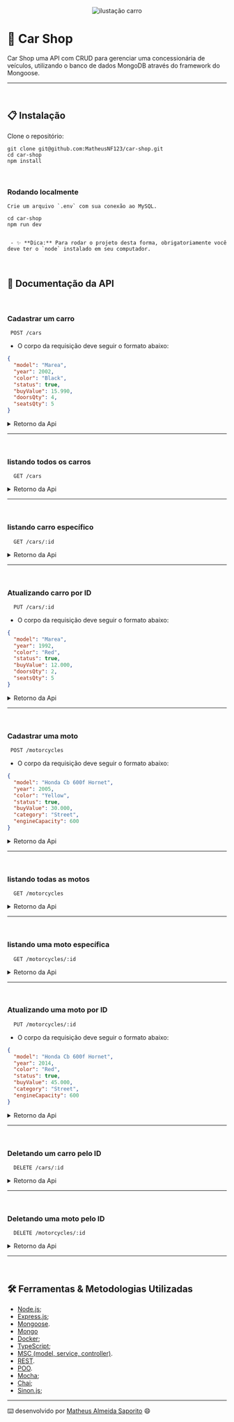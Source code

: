 <p align="center">
  <img src="https://user-images.githubusercontent.com/99821267/205466663-064f40ea-654a-435b-a4e5-5911b68890df.jpg" alt="ilustação carro" />
</p>


# :car: Car Shop

Car Shop uma API com CRUD para gerenciar uma concessionária de veículos,  utilizando o banco de dados MongoDB através do framework do Mongoose.

---

<br>

## 📋 Instalação

Clone o repositório:

```
git clone git@github.com:MatheusNF123/car-shop.git
cd car-shop
npm install
```
<br>

### Rodando localmente

```
Crie um arquivo `.env` com sua conexão ao MySQL.

cd car-shop
npm run dev


 - ✨ **Dica:** Para rodar o projeto desta forma, obrigatoriamente você deve ter o `node` instalado em seu computador.
```
<br>

## 🔎 Documentação da API

<br>

### Cadastrar um carro

```
 POST /cars
```
- O corpo da requisição deve seguir o formato abaixo:

```json
{
  "model": "Marea",
  "year": 2002,
  "color": "Black",
  "status": true,
  "buyValue": 15.990,
  "doorsQty": 4,
  "seatsQty": 5
}
```

<details close>
  <summary>Retorno da Api</summary>

    - JSON com os com seguinte formato:
    ```json
      {
        "id": "6348513f34c397abcad040b2",
        "model": "Marea",
        "year": 2002,
        "color": "Black",
        "status": true,
        "buyValue": 15.990,
        "doorsQty": 4,
        "seatsQty": 5
      }
 
    ```

  <br>
</details>

---

<br>

### listando todos os carros

```
  GET /cars
```

<details close>
 
  <summary>Retorno da Api</summary>

 - JSON com os com seguinte formato:
 
 ```json
        [
          {
            "id": "634852326b35b59438fbea2f",
            "model": "Marea",
            "year": 2002,
            "color": "Black",
            "status": true,
            "buyValue": 15.99,
            "doorsQty": 4,
            "seatsQty": 5
          },
          {
            "id": "634852326b35b59438fbea31",
            "model": "Tempra",
            "year": 1995,
            "color": "Black",
            "buyValue": 39,
            "doorsQty": 2,
            "seatsQty": 5
          }
        ]   
 ```
 
  <br>
</details>

---

<br>

### listando carro específico

```
  GET /cars/:id
```
<details close>
<summary>Retorno da Api</summary>

- JSON com os com seguinte formato:
   ```json
      {
          "id": "634852326b35b59438fbea2f",
          "model": "Marea",
          "year": 2002,
          "color": "Black",
          "status": true,
          "buyValue": 15.99,
          "doorsQty": 4,
          "seatsQty": 5
      }        
   ```
 <br> 
</details>

---

<br>

### Atualizando carro por ID

```
  PUT /cars/:id
```

- O corpo da requisição deve seguir o formato abaixo:
```json
{
  "model": "Marea",
  "year": 1992,
  "color": "Red",
  "status": true,
  "buyValue": 12.000,
  "doorsQty": 2,
  "seatsQty": 5
}
```

<details close>
 <summary>Retorno da Api</summary>

 - JSON com os com seguinte formato:
 ```json
      {
        "id": "634852326b35b59438fbea2f",
        "model": "Marea",
        "year": 1992,
        "color": "Red",
        "status": true,
        "buyValue": 12.000,
        "doorsQty": 2,
        "seatsQty": 5
      }
 ``` 
 <br>
 
</details>

---

<br>

### Cadastrar uma moto

```
 POST /motorcycles
```

- O corpo da requisição deve seguir o formato abaixo:
```json
{
  "model": "Honda Cb 600f Hornet",
  "year": 2005,
  "color": "Yellow",
  "status": true,
  "buyValue": 30.000,
  "category": "Street",
  "engineCapacity": 600
}
```

<details close>
<summary>Retorno da Api</summary>

 - JSON com os com seguinte formato:
```json
      {
        "id": "6348513f34c397abcad040b2",
        "model": "Honda Cb 600f Hornet",
        "year": 2005,
        "color": "Yellow",
        "status": true,
        "buyValue": 30.000,
        "category": "Street",
        "engineCapacity": 600
      }
```
 
  <br>
</details>

---

<br>

### listando todas as motos

```
  GET /motorcycles
```
<details close>
<summary>Retorno da Api</summary>

- JSON com os com seguinte formato:
```json
        [
          {
            "id": "634852326b35b59438fbea2f",
            "model": "Honda Cb 600f Hornet",
            "year": 2005,
            "color": "Yellow",
            "status": true,
            "buyValue": 30.000,
            "category": "Street",
            "engineCapacity": 600
          },
          {
            "id": "634852326b35b59438fbea31",
            "model": "Honda Cbr 1000rr",
            "year": 2011,
            "color": "Orange",
            "status": true,
            "buyValue": 59.900,
            "category": "Street",
            "engineCapacity": 1000
          }
        ]
```
 
<br>
 
</details>

---

<br>

### listando uma moto específica

```
  GET /motorcycles/:id
```
<details close>
<summary>Retorno da Api</summary>

- JSON com os com seguinte formato:
```json
        {
          "id": "634852326b35b59438fbea31",
          "model": "Honda Cbr 1000rr",
          "year": 2011,
          "color": "Orange",
          "status": true,
          "buyValue": 59.900,
          "category": "Street",
          "engineCapacity": 1000
        }
```
<br>
 
</details>

---

<br>

### Atualizando uma moto por ID

```
  PUT /motorcycles/:id
```

- O corpo da requisição deve seguir o formato abaixo:

```json
{
  "model": "Honda Cb 600f Hornet",
  "year": 2014,
  "color": "Red",
  "status": true,
  "buyValue": 45.000,
  "category": "Street",
  "engineCapacity": 600
}
```

<details close>
<summary>Retorno da Api</summary>

- JSON com os com seguinte formato:
```json
      {
        "id": "634852326b35b59438fbea2f",
        "model": "Honda Cb 600f Hornet",
        "year": 2014,
        "color": "Red",
        "status": true,
        "buyValue": 45.000,
        "category": "Street",
        "engineCapacity": 600
      }
``` 
<br>
 
</details>

---

<br>

### Deletando um carro pelo ID

```
  DELETE /cars/:id
```
<details close>
<summary>Retorno da Api</summary>

- Ao excluir com sucesso, retorne `status 204` sem body;  
  <br>
 
</details>

---

 <br>

### Deletando uma moto pelo ID

```
  DELETE /motorcycles/:id
```
<details close>
<summary>Retorno da Api</summary>

- Ao excluir com sucesso, retorne `status 204` sem body;     

 <br>
 
</details>

---
<br>

## 🛠️ Ferramentas & Metodologias Utilizadas

- [Node.js](https://nodejs.org/en/);
- [Express.js](https://expressjs.com/);
- [Mongoose](https://mongoosejs.com/).
- [Mongo](https://www.mongodb.com/)
- [Docker](https://www.docker.com/);
- [TypeScript](https://www.typescriptlang.org/);
- [MSC (model, service, controller)](https://martinfowler.com/architecture/).
- [REST](https://restfulapi.net/).
- [POO](https://www.alura.com.br/artigos/poo-programacao-orientada-a-objetos).
- [Mocha](https://mochajs.org/);
- [Chai](https://www.chaijs.com/);
- [Sinon.js](https://sinonjs.org/);

---
⌨️ desenvolvido por [Matheus Almeida Saporito](https://www.linkedin.com/in/matheus-almeida-saporito/) 😄

